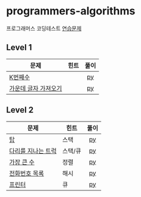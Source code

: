 # programmers-algorithms

프로그래머스 코딩테스트 [연습문제](https://programmers.co.kr/learn/challenges)

## Level 1
| 문제 | 힌트 | 풀이 |  
| ------------- | ------------- |:-------------:|
| [K번째수](https://programmers.co.kr/learn/courses/30/lessons/42748) |  | [py](LV1/K번째수.py) |
| [가운데 글자 가져오기](https://programmers.co.kr/learn/courses/30/lessons/12903) |  | [py](LV1/가운데_글자_가져오기.py) |

## Level 2
| 문제 | 힌트 | 풀이 |  
| ------------- | ------------- |:-------------:|
| [탑](https://programmers.co.kr/learn/courses/30/lessons/42588) | 스택 | [py](LV2/탑.py) |
| [다리를 지나는 트럭](https://programmers.co.kr/learn/courses/30/lessons/42583) | 스택/큐 | [py](LV2/다리를_지나는_트럭.py ) |
| [가장 큰 수](https://programmers.co.kr/learn/courses/30/lessons/42746) | 정렬 | [py](LV2/가장_큰_수.py ) |
| [전화번호 목록](https://programmers.co.kr/learn/courses/30/lessons/42577) | 해시 | [py](LV2/전화번호_목록.py ) |
| [프린터](https://programmers.co.kr/learn/courses/30/lessons/42587) | 큐 | [py](LV2/프린터.py ) |
